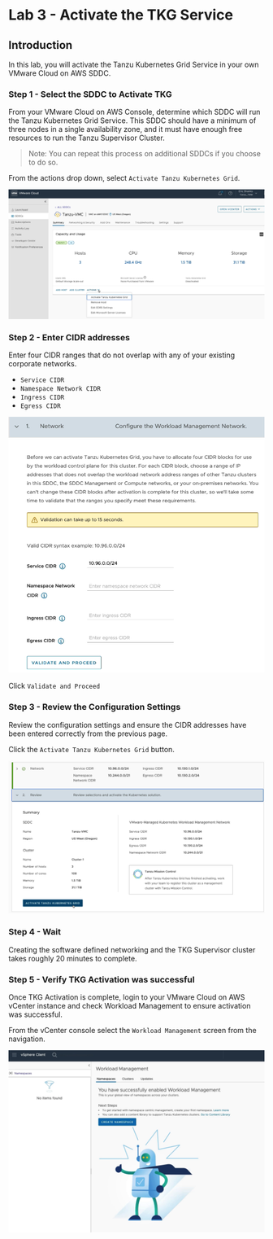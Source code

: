 # Lab 3 - Activate the TKG Service

## Introduction

In this lab, you will activate the Tanzu Kubernetes Grid Service in your own VMware Cloud on AWS SDDC.

### Step 1 - Select the SDDC to Activate TKG

From your VMware Cloud on AWS Console, determine which SDDC will run the Tanzu Kubernetes Grid Service. This SDDC should have a minimum of three nodes in a single availability zone, and it must have enough free resources to run the Tanzu Supervisor Cluster.

> Note: You can repeat this process on additional SDDCs if you choose to do so.

From the actions drop down, select `Activate Tanzu Kubernetes Grid`.

![Activate TKG Service](../img/ActivateTKGS.png)

### Step 2 - Enter CIDR addresses

Enter four CIDR ranges that do not overlap with any of your existing corporate networks.

- `Service CIDR`
- `Namespace Network CIDR`
- `Ingress CIDR`
- `Egress CIDR`

![Enter CIDR Addresses](../img/CIDR-Entry.png)

Click `Validate and Proceed`

### Step 3 - Review the Configuration Settings

Review the configuration settings and ensure the CIDR addresses have been entered correctly from the previous page.

Click the `Activate Tanzu Kubernetes Grid` button.

![Review the TKG Settings](../img/ReviewTKGS.png)

### Step 4 - Wait

Creating the software defined networking and the TKG Supervisor cluster takes roughly 20 minutes to complete.

### Step 5 - Verify TKG Activation was successful

Once TKG Activation is complete, login to your VMware Cloud on AWS vCenter instance and
check Workload Management to ensure activation was successful.

From the vCenter console select the `Workload Management` screen from the navigation.

![Workload Management Screen](../img/WorkloadManagement.png)